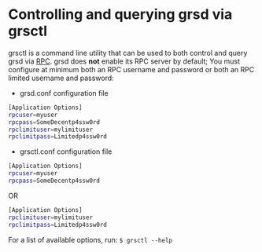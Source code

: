 # Controlling and querying grsd via grsctl

grsctl is a command line utility that can be used to both control and query grsd
via [RPC](http://www.wikipedia.org/wiki/Remote_procedure_call).  grsd does
**not** enable its RPC server by default;  You must configure at minimum both an
RPC username and password or both an RPC limited username and password:

* grsd.conf configuration file

```bash
[Application Options]
rpcuser=myuser
rpcpass=SomeDecentp4ssw0rd
rpclimituser=mylimituser
rpclimitpass=Limitedp4ssw0rd
```

* grsctl.conf configuration file

```bash
[Application Options]
rpcuser=myuser
rpcpass=SomeDecentp4ssw0rd
```

OR

```bash
[Application Options]
rpclimituser=mylimituser
rpclimitpass=Limitedp4ssw0rd
```

For a list of available options, run: `$ grsctl --help`
